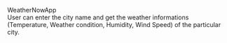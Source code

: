 WeatherNowApp<br>
User can enter the city name and get the weather informations (Temperature, Weather condition, Humidity, Wind Speed) of the particular city.
